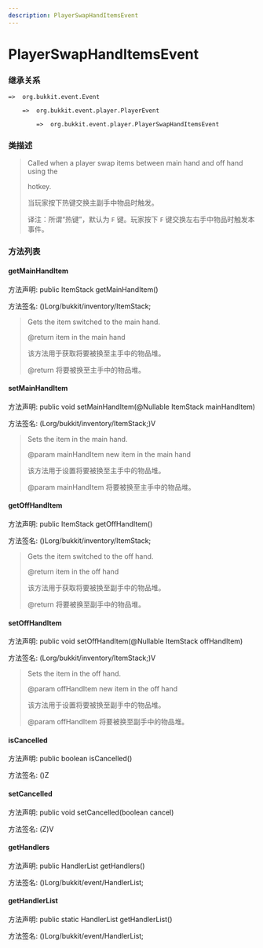 ```yaml
---
description: PlayerSwapHandItemsEvent
---
```


# PlayerSwapHandItemsEvent

### 继承关系

    =>  org.bukkit.event.Event

        =>  org.bukkit.event.player.PlayerEvent

            =>  org.bukkit.event.player.PlayerSwapHandItemsEvent

### 类描述

> Called when a player swap items between main hand and off hand using the
> 
> hotkey.
> 
> <p>
> 
> 当玩家按下热键交换主副手中物品时触发。
> 
> <p>
> 
> 译注：所谓“热键”，默认为 `F` 键。玩家按下 `F` 键交换左右手中物品时触发本事件。

### 方法列表

#### getMainHandItem

方法声明: public ItemStack getMainHandItem()

方法签名: ()Lorg/bukkit/inventory/ItemStack;

> Gets the item switched to the main hand.
> 
> @return item in the main hand
> 
> <p>
> 
> 该方法用于获取将要被换至主手中的物品堆。
> 
> @return 将要被换至主手中的物品堆。

#### setMainHandItem

方法声明: public void setMainHandItem(@Nullable ItemStack mainHandItem)

方法签名: (Lorg/bukkit/inventory/ItemStack;)V

> Sets the item in the main hand.
> 
> @param mainHandItem new item in the main hand
> 
> <p>
> 
> 该方法用于设置将要被换至主手中的物品堆。
> 
> @param mainHandItem 将要被换至主手中的物品堆。

#### getOffHandItem

方法声明: public ItemStack getOffHandItem()

方法签名: ()Lorg/bukkit/inventory/ItemStack;

> Gets the item switched to the off hand.
> 
> @return item in the off hand
> 
> <p>
> 
> 该方法用于获取将要被换至副手中的物品堆。
> 
> @return 将要被换至副手中的物品堆。

#### setOffHandItem

方法声明: public void setOffHandItem(@Nullable ItemStack offHandItem)

方法签名: (Lorg/bukkit/inventory/ItemStack;)V

> Sets the item in the off hand.
> 
> @param offHandItem new item in the off hand
> 
> <p>
> 
> 该方法用于设置将要被换至副手中的物品堆。
> 
> @param offHandItem 将要被换至副手中的物品堆。

#### isCancelled

方法声明: public boolean isCancelled()

方法签名: ()Z

#### setCancelled

方法声明: public void setCancelled(boolean cancel)

方法签名: (Z)V

#### getHandlers

方法声明: public HandlerList getHandlers()

方法签名: ()Lorg/bukkit/event/HandlerList;

#### getHandlerList

方法声明: public static HandlerList getHandlerList()

方法签名: ()Lorg/bukkit/event/HandlerList;